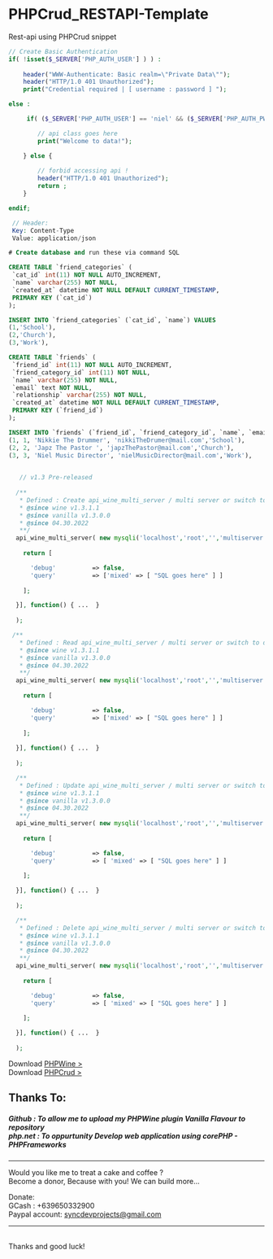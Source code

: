 # PHPCrud_RESTAPI-Template
Rest-api using PHPCrud snippet 

```PHP
// Create Basic Authentication 
if( !isset($_SERVER['PHP_AUTH_USER'] ) ) :
   
    header("WWW-Authenticate: Basic realm=\"Private Data\"");
    header("HTTP/1.0 401 Unauthorized");
    print("Credential required | [ username : password ] ");

else :

     if( ($_SERVER['PHP_AUTH_USER'] == 'niel' && ($_SERVER['PHP_AUTH_PW'] == 'admin')) ) {

        // api class goes here
        print("Welcome to data!");

    } else {
        
        // forbid accessing api !
        header("HTTP/1.0 401 Unauthorized");
        return ;
    }

endif;

```
```PHP
 // Header: 
 Key: Content-Type 
 Value: application/json
 ```
 ```SQL
 # Create database and run these via command SQL

 CREATE TABLE `friend_categories` (
  `cat_id` int(11) NOT NULL AUTO_INCREMENT,
  `name` varchar(255) NOT NULL,
  `created_at` datetime NOT NULL DEFAULT CURRENT_TIMESTAMP,
  PRIMARY KEY (`cat_id`)
 );

 INSERT INTO `friend_categories` (`cat_id`, `name`) VALUES
 (1,'School'),
 (2,'Church'),
 (3,'Work'),

 CREATE TABLE `friends` (
  `friend_id` int(11) NOT NULL AUTO_INCREMENT,
  `friend_category_id` int(11) NOT NULL,
  `name` varchar(255) NOT NULL,
  `email` text NOT NULL,
  `relationship` varchar(255) NOT NULL,
  `created_at` datetime NOT NULL DEFAULT CURRENT_TIMESTAMP,
  PRIMARY KEY (`friend_id`)
 );

 INSERT INTO `friends` (`friend_id`, `friend_category_id`, `name`, `email`, `relationship`) VALUES
 (1, 1, 'Nikkie The Drummer', 'nikkiTheDrumer@mail.com','School'),
 (2, 2, 'Japz The Pastor ', 'japzThePastor@mail.com','Church'),
 (3, 3, 'Niel Music Director', 'nielMusicDirector@mail.com','Work'),
```

```PHP
  
   // v1.3 Pre-released
 
  /**
   * Defined : Create api_wine_multi_server / multi server or switch to databases
   * @since wine v1.3.1.1
   * @since vanilla v1.3.0.0
   * @since 04.30.2022
   **/ 
  api_wine_multi_server( new mysqli('localhost','root','','multiserver'), [ 'api_wine_makes' => function() {
      
    return [

      'debug'          => false,
      'query'          => ['mixed' => [ "SQL goes here" ] ] 
      
    ];

  }], function() { ...  }
  
  );
```

```PHP
 /**
   * Defined : Read api_wine_multi_server / multi server or switch to databases
   * @since wine v1.3.1.1
   * @since vanilla v1.3.0.0
   * @since 04.30.2022
   **/   
  api_wine_multi_server( new mysqli('localhost','root','','multiserver'), [ 'api_wine_fetch' => function() {
      
    return [

      'debug'          => false,
      'query'          => ['mixed' => [ "SQL goes here" ] ]
    
    ];
    
  }], function() { ...  }
  
  );   
```
```PHP
  /**
   * Defined : Update api_wine_multi_server / multi server or switch to databases
   * @since wine v1.3.1.1
   * @since vanilla v1.3.0.0
   * @since 04.30.2022
   **/ 
  api_wine_multi_server( new mysqli('localhost','root','','multiserver'), [ 'api_wine_put' => function() {
      
    return [

      'debug'          => false,
      'query'          => [ 'mixed' => [ "SQL goes here" ] ]
      
    ];

  }], function() { ...  }
  
  );   
```
```PHP
  /**
   * Defined : Delete api_wine_multi_server / multi server or switch to databases
   * @since wine v1.3.1.1
   * @since vanilla v1.3.0.0
   * @since 04.30.2022
   **/ 
  api_wine_multi_server( new mysqli('localhost','root','','multiserver'), [ 'api_wine_delete' => function() {
      
    return [

      'debug'          => false,
      'query'          => [ 'mixed' => [ "SQL goes here" ] ]
    
    ];

  }], function() { ...  }
  
  );   
```
Download <a href="https://github.com/nielsofficeofficial/PHPWine"> PHPWine > </a> <br />
Download <a href="https://github.com/nielsofficeofficial/PHPCrud"> PHPCrud > </a>

<h2>Thanks To:</h2>
<h5>
Github : To allow me to upload my PHPWine plugin Vanilla Flavour to repository<br /> 
php.net : To oppurtunity Develop web application using corePHP - PHPFrameworks<br />
</h5>


<hr />
Would you like me to treat a cake and coffee ? <br />
Become a donor, Because with you! We can build more... 

Donate: <br />
GCash : +639650332900 <br /> 
Paypal account: syncdevprojects@gmail.com
<hr />
<br />
Thanks and good luck! 
